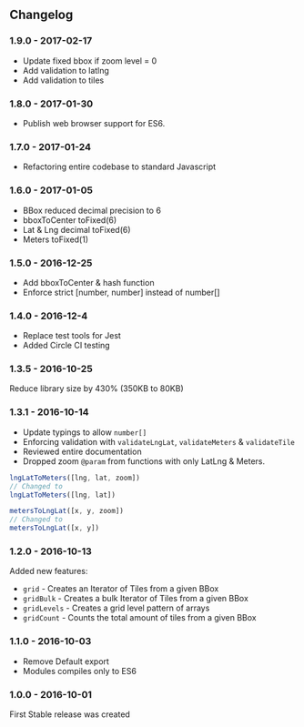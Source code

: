 
## Changelog

### 1.9.0 - 2017-02-17

- Update fixed bbox if zoom level = 0
- Add validation to latlng
- Add validation to tiles

### 1.8.0 - 2017-01-30

- Publish web browser support for ES6.

### 1.7.0 - 2017-01-24

- Refactoring entire codebase to standard Javascript

### 1.6.0 - 2017-01-05

- BBox reduced decimal precision to 6
- bboxToCenter toFixed(6)
- Lat & Lng decimal toFixed(6)
- Meters toFixed(1)

### 1.5.0 - 2016-12-25

- Add bboxToCenter & hash function
- Enforce strict [number, number] instead of number[]

### 1.4.0 - 2016-12-4

- Replace test tools for Jest
- Added Circle CI testing

### 1.3.5 - 2016-10-25

Reduce library size by 430% (350KB to 80KB)

### 1.3.1 - 2016-10-14

- Update typings to allow `number[]`
- Enforcing validation with `validateLngLat`, `validateMeters` & `validateTile`
- Reviewed entire documentation
- Dropped zoom `@param` from functions with only LatLng & Meters.

```javascript
lngLatToMeters([lng, lat, zoom])
// Changed to
lngLatToMeters([lng, lat])

metersToLngLat([x, y, zoom])
// Changed to
metersToLngLat([x, y])
```

### 1.2.0 - 2016-10-13

Added new features:

- `grid` - Creates an Iterator of Tiles from a given BBox
- `gridBulk` - Creates a bulk Iterator of Tiles from a given BBox
- `gridLevels` - Creates a grid level pattern of arrays
- `gridCount` - Counts the total amount of tiles from a given BBox

### 1.1.0 - 2016-10-03

- Remove Default export
- Modules compiles only to ES6

### 1.0.0 - 2016-10-01

First Stable release was created